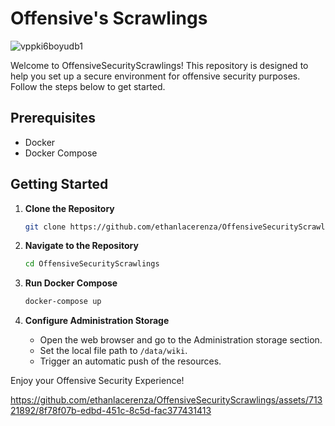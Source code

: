 # Offensive's Scrawlings 

![vppki6boyudb1](https://github.com/ethanlacerenza/OffensiveSecurityScrawlings/assets/71321892/2aa178f3-ae57-41f0-9ae3-acb0a48ea8cd)


Welcome to OffensiveSecurityScrawlings! This repository is designed to help you set up a secure environment for offensive security purposes. Follow the steps below to get started.

## Prerequisites
- Docker
- Docker Compose

## Getting Started
1. **Clone the Repository**
    ```bash
    git clone https://github.com/ethanlacerenza/OffensiveSecurityScrawlings.git
    ```

2. **Navigate to the Repository**
    ```bash
    cd OffensiveSecurityScrawlings
    ```

3. **Run Docker Compose**
    ```bash
    docker-compose up
    ```

4. **Configure Administration Storage**
   - Open the web browser and go to the Administration storage section.
   - Set the local file path to `/data/wiki`.
   - Trigger an automatic push of the resources.

Enjoy your Offensive Security Experience!


https://github.com/ethanlacerenza/OffensiveSecurityScrawlings/assets/71321892/8f78f07b-edbd-451c-8c5d-fac377431413

